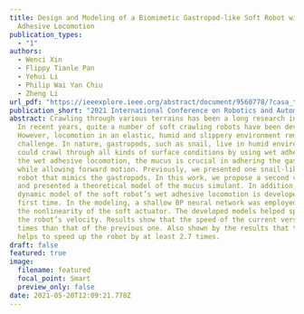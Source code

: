 ```yaml
---
title: Design and Modeling of a Biomimetic Gastropod-like Soft Robot with Wet
  Adhesive Locomotion
publication_types:
  - "1"
authors:
  - Wenci Xin
  - Flippy Tianle Pan
  - Yehui Li
  - Philip Wai Yan Chiu
  - Zheng Li
url_pdf: "https://ieeexplore.ieee.org/abstract/document/9560778/?casa_token=XwKpNC3Y7OUAAAAA:PQSWKyIZO2bMBVJ-DGNeHAFcPP4iyr11q2SSwsXIl2XVYLJWyawZv3kW9SpfGX2COBEEh4idUrk"
publication_short: "2021 International Conference on Robotics and Automation (ICRA 2021) "
abstract: Crawling through various terrains has been a long research interest.
  In recent years, quite a number of soft crawling robots have been developed.
  However, locomotion in an elastic, humid and slippery environment remains a
  challenge. In nature, gastropods, such as snail, live in humid environment and
  could crawl through all kinds of surface conditions by using wet adhesion. In
  the wet adhesive locomotion, the mucus is crucial in adhering the gastropod
  while allowing forward motion. Previously, we presented one snail-like soft
  robot that mimics the gastropods. In this work, we propose a second version
  and presented a theoretical model of the mucus simulant. In addition, the
  dynamic model of the soft robot’s wet adhesive locomotion is developed for the
  first time. In the modeling, a shallow BP neural network was employed to solve
  the nonlinearity of the soft actuator. The developed models helped speeding up
  the robot’s velocity. Results show that the speed of the current version is 5
  times than that of the previous one. Also shown by the results that the mucus
  helps to speed up the robot by at least 2.7 times.
draft: false
featured: true
image:
  filename: featured
  focal_point: Smart
  preview_only: false
date: 2021-05-28T12:09:21.778Z
---
```


